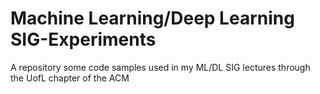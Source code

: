 # Machine Learning/Deep Learning SIG-Experiments

A repository some code samples used in my ML/DL SIG lectures through the UofL chapter of the ACM
